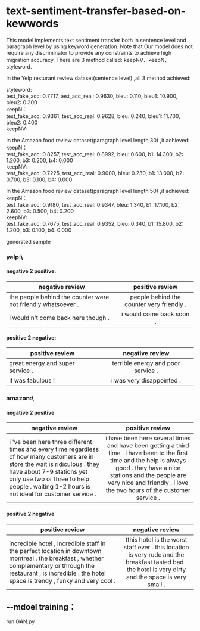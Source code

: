 # text-sentiment-transfer-based-on-kewwords

This model implements text sentiment transfer both in sentence level and paragraph level by using keyword generation. Note that Our model does not require any discriminator to provide any constraints to achieve high migration accuracy. 
There are 3 method called: keepNV、keepN、styleword.

In the Yelp resturant review dataset(sentence level) ,all 3 method achieved:

styleword:\
test_fake_acc: 0.7717, test_acc_real: 0.9630, bleu: 0.110, bleu1: 10.900, bleu2: 0.300\
keepN：\
test_fake_acc: 0.9361, test_acc_real: 0.9628, bleu: 0.240, bleu1: 11.700, bleu2: 0.400\
keepNV:


In the Amazon food review dataset(paragraph level length 30) ,it achieved:\
keepN：\
test_fake_acc: 0.8257, test_acc_real: 0.8992, bleu: 0.600, b1: 14.300, b2: 1.200, b3: 0.200, b4: 0.000\
keepNV:\
test_fake_acc: 0.7225, test_acc_real: 0.9000, bleu: 0.230, b1: 13.000, b2: 0.700, b3: 0.100, b4: 0.000

In the Amazon food review dataset(paragraph level length 50) ,it achieved:\
keepN：\
test_fake_acc: 0.9180, test_acc_real: 0.9347, bleu: 1.340, b1: 17.100, b2: 2.600, b3: 0.500, b4: 0.200\
keepNV:\
test_fake_acc: 0.7675, test_acc_real: 0.9352, bleu: 0.340, b1: 15.800, b2: 1.200, b3: 0.100, b4: 0.000


generated sample

### yelp:\
#### negative 2 positive:

| negative review      | positive review     | 
| ---------- | :-----------:  | 
| the people behind the counter were not friendly whatsoever .      | people behind the counter very friendly .     | 
| i would n't come back here though .       | i would come back soon .      | 

           
#### positive 2 negative:

| positive review      | negative review     | 
| ---------- | :-----------:  | 
| great energy and super service .      |terrible energy and poor service .      | 
| it was fabulous !        |i was very disappointed .     | 
                                                                                      

### amazon:\
#### negative 2 positive

| negative review      | positive review     | 
| ---------- | :-----------:  | 
| i 've been here three different times and every time regardless of how many customers are in store the wait is ridiculous . they have about 7-9 stations yet only use two or three to help people . waiting 1-2 hours is not ideal for customer service .      | i have been here several times and have been getting a third time . i have been to the first time and the help is always good . they have a nice stations and the people are very nice and friendly . i love the two hours of the customer service . | 

#### positive 2 negative

| positive review      | negative review     | 
| ---------- | :-----------:  | 
| incredible hotel , incredible staff in the perfect location in downtown montreal . the breakfast , whether complementary or through the restaurant , is incredible . the hotel space is trendy , funky and very cool .      |tthis hotel is the worst staff ever . this location is very rude and the breakfast tasted bad . the hotel is very dirty and the space is very small .      | 



## --mdoel training：
run GAN.py
